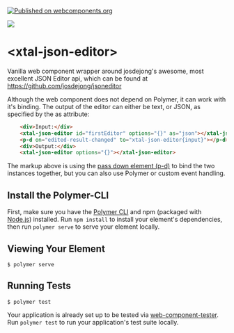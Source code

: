[![Published on webcomponents.org](https://img.shields.io/badge/webcomponents.org-published-blue.svg)](https://www.webcomponents.org/element/bahrus/xtal-json-editor)

<a href="https://nodei.co/npm/xtal-json-editor/"><img src="https://nodei.co/npm/xtal-json-editor.png"></a>

# \<xtal-json-editor\>

Vanilla web component wrapper around josdejong&#39;s awesome, most excellent JSON Editor api, which can be found at  https://github.com/josdejong/jsoneditor

Although the web component does not depend on Polymer, it can work with it's binding.  The output of the editor can either be text, or JSON, as specified by the as attribute:  

```html
    <div>Input:</div>
    <xtal-json-editor id="firstEditor" options="{}" as="json"></xtal-json-editor>
    <p-d on="edited-result-changed" to="xtal-json-editor{input}"></p-d>
    <div>Output:</div>
    <xtal-json-editor options="{}"></xtal-json-editor>
```

The markup above is using the [pass down element (p-d)](https://www.webcomponents.org/element/p-d.p-u) to bind the two instances together, but you can also use Polymer or custom event handling.

<!--
```
<custom-element-demo>
  <template>
  <div>
    <script src="../node_modules/@webcomponents/webcomponentsjs/webcomponents-loader.js"></script>
    <script src="https://unpkg.com/xtal-json-merge@0.2.21/json-merge.js"></script>
    <script src="https://unpkg.com/xtal-json-editor@0.0.26/xtal-json-editor.js"></script>
    <script src="https://unpkg.com/p-d.p-u@0.0.37/p-d.p-d-x.p-u.js"></script>
    <h3>Basic xtal-json-editor demo</h3>
    <div>Input:</div>
    <xtal-json-merge input="[]" pass-to="#firstEditor{input:detail.value}">
      <script type="application/json">
          [
            [
              {"name": "Harry Potter", "age":"13"},
              {"name": "Albus Dumbledore", "age":"279"}
            ]
          ]
      </script>
    </xtal-json-merge>
    <p-d on="merged-prop-changed" to="{input}"></p-d>
    <xtal-json-editor id="firstEditor" options="{}" as="json"></xtal-json-editor>
    <p-d on="edited-result-changed" to="xtal-json-editor{input}"></p-d>
    <div>Output:</div>
    <xtal-json-editor options="{}"></xtal-json-editor>
  </div>
  </template>
</custom-element-demo>
```
-->

## Install the Polymer-CLI

First, make sure you have the [Polymer CLI](https://www.npmjs.com/package/polymer-cli) and npm (packaged with [Node.js](https://nodejs.org)) installed. Run `npm install` to install your element's dependencies, then run `polymer serve` to serve your element locally.

## Viewing Your Element

```
$ polymer serve
```

## Running Tests

```
$ polymer test
```

Your application is already set up to be tested via [web-component-tester](https://github.com/Polymer/web-component-tester). Run `polymer test` to run your application's test suite locally.

